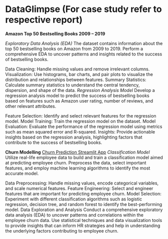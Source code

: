 # DataGlimpse  (For case study refer to respective report)

**Amazon Top 50 Bestselling Books 2009 – 2019**

*Exploratory Data Analysis (EDA)*
The dataset contains information about the top 50 bestselling books on Amazon from 2009 to 2019. Perform a comprehensive EDA to uncover patterns and insights related to the success of bestselling books.

Data Cleaning: Handle missing values and remove irrelevant columns.
Visualization: Use histograms, bar charts, and pair plots to visualize the distribution and relationships between features.
Summary Statistics: Calculate summary statistics to understand the central tendency, dispersion, and shape of the data.
*Regression Analysis Model*
Develop a regression analysis model to predict the success of bestselling books based on features such as Amazon user rating, number of reviews, and other relevant attributes.

Feature Selection: Identify and select relevant features for the regression model.
Model Training: Train the regression model on the dataset.
Model Evaluation: Evaluate the performance of the regression model using metrics such as mean squared error and R-squared.
Insights: Provide actionable insights based on the regression analysis, highlighting factors that contribute to the success of bestselling books.

**Churn Modelling**
[Churn Prediction Streamlit App](https://churnprediction-by.streamlit.app/)
*Classification Model*
Utilize real-life employee data to build and train a classification model aimed at predicting employee churn. Preprocess the data, select important features, and employ machine learning algorithms to identify the most accurate model.

Data Preprocessing: Handle missing values, encode categorical variables, and scale numerical features.
Feature Engineering: Select and engineer features that are important for predicting employee churn.
Model Selection: Experiment with different classification algorithms such as logistic regression, decision tree, and random forest to identify the best-performing model.
Data Exploration and Analysis
Conduct a comprehensive exploratory data analysis (EDA) to uncover patterns and correlations within the employee churn data. Use statistical techniques and data visualization tools to provide insights that can inform HR strategies and help in understanding the underlying factors contributing to employee churn.
